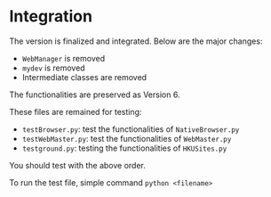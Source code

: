 # Integration

The version is finalized and integrated.  Below are the major changes: 

- `WebManager` is removed
- `mydev` is removed
- Intermediate classes are removed

The functionalities are preserved as Version 6.  

These files are remained for testing: 

- `testBrowser.py`: test the functionalities of `NativeBrowser.py`
- `testWebMaster.py`: test the functionalities of `WebMaster.py`
- `testground.py`: testing the functionalities of `HKUSites.py`

You should test with the above order.  

To run the test file, simple command `python <filename>`